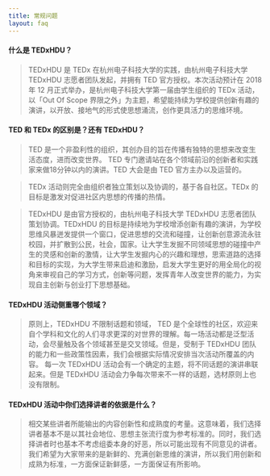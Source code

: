 ```yaml
---
title: 常规问题
layout: faq
---
```


#### 什么是 TEDxHDU？
> TEDxHDU 是 TEDx 在杭州电子科技大学的实践，由杭州电子科技大学 TEDxHDU 志愿者团队发起，并拥有 TED 官方授权。本次活动预计在 2018 年 12 月正式举办，是杭州电子科技大学第一届由学生组织的 TEDx 活动，以「Out Of Scope 界限之外」为主题，希望能持续为学校提供创新有趣的演讲，以开放、接地气的形式使思想涌流，创作更具活力的思维环境。

#### TED 和 TEDx 的区别是？还有 TEDxHDU？
> TED 是一个非盈利性的组织，其创办目的旨在传播有独特的思想来改变生活态度，进而改变世界。 TED 专门邀请站在各个领域前沿的创新者和实践家来做18分钟以内的演讲。TED 大会是由 TED 官方主办以及运营的。

> TEDx 活动则完全由组织者独立策划以及协调的，基于各自社区。TEDx 的目标是激发对促进社区内思想的传播的热情。

> TEDxHDU 是由官方授权的，由杭州电子科技大学 TEDxHDU 志愿者团队策划协调。TEDxHDU 的目标是持续地为学校增添创新有趣的演讲，为学校思维风暴迸发提供一个窗口，促进思想的交流和碰撞，让创新创意源流永驻校园，并扩散到公民，社会，国家。让大学生发掘不同领域思想的碰撞中产生的灵感和创新的激情，让大学生发掘内心的兴趣和理想，思索道路的选择和目标的实现，为大学生带来启迪和激励，启发大学生更好的用全局化的视角来审视自己的学习方式，创新等问题，发挥青年人改变世界的能力，为实现自主创新与创业打下思想基础。

#### TEDxHDU 活动侧重哪个领域？
> 原则上，TEDxHDU 不限制话题和领域， TED 是个全球性的社区，欢迎来自个学科和文化的人们寻求更深的对世界的理解。每一场活动都是泛型活动，会尽量触及各个领域甚至是交叉领域。但是，受制于 TEDxHDU 团队的能力和一些政策性因素，我们会根据实际情况安排当次活动所覆盖的内容。
每一次 TEDxHDU 活动会有一个确定的主题，将不同话题的演讲串联起来。但是 TEDxHDU 活动会力争每次带来不一样的话题，选材原则上也没有限制。

#### TEDxHDU 活动中你们选择讲者的依据是什么？
> 相交某些讲者所能输出的内容创新性和成熟度的考量。这意味着，我们选择讲者基本不是以其社会地位、思想主张流行度为参考标准的。同时，我们选择讲者时也基本不考虑组委本身的好恶，所以可能出现有不同意见的讲者。我们希望为大家带来的是新鲜的、充满创新思维的演讲，所以我们用创新和成熟为标准，一方面保证新鲜感，一方面保证有所影响。
